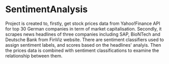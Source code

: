 # SentimentAnalysis

Project is created to, firstly, get stock prices data from Yahoo!Finance API for top 30 German companies in term of market capitalisation. Secondly, it scrapes news headlines of three companies including SAP, BioNTech and Deutsche Bank from FinViz website. There are sentiment classifiers used to assign sentiment labels, and scores based on the headlines' analyis. Then the prices data is combined with sentiment classifications to examine the relationship between them.
